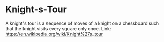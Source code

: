 # Knight-s-Tour
A knight's tour is a sequence of moves of a knight on a chessboard such that the knight visits every square only once.
Link: https://en.wikipedia.org/wiki/Knight%27s_tour
